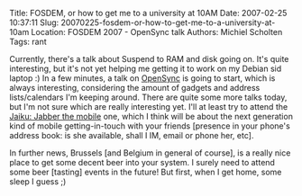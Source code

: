 Title: FOSDEM, or how to get me to a university at 10AM
Date: 2007-02-25 10:37:11
Slug: 20070225-fosdem-or-how-to-get-me-to-a-university-at-10am
Location: FOSDEM 2007 - OpenSync talk
Authors: Michiel Scholten
Tags: rant

<p>Currently, there's a talk about Suspend to RAM and disk going on. It's quite interesting, but it's not yet helping me getting it to work on my Debian sid laptop :) In a few minutes, a talk on <a href="http://www.opensync.org/">OpenSync</a> is going to start, which is always interesting, considering the amount of gadgets and address lists/calendars I'm keeping around. There are quite some more talks today, but I'm not sure which are really interesting yet. I'll at least try to attend the <a href="http://www.fosdem.org/2007/schedule/events/jabber_jaiku">Jaiku: Jabber the mobile</a> one, which I think will be about the next generation kind of mobile getting-in-touch with your friends [presence in your phone's address book: is she available, shall I IM, email or phone her, etc].</p>

<p>In further news, Brussels [and Belgium in general of course], is a really nice place to get some decent beer into your system. I surely need to attend some beer [tasting] events in the future! But first, when I get home, some sleep I guess ;)</p>